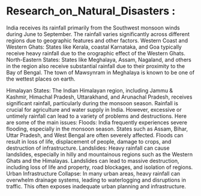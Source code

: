 # Research_on_Natural_Disasters : 
India receives its rainfall primarily from the Southwest monsoon winds during June to September. The rainfall varies significantly across different regions due to geographic features and other factors.
Western Coast and Western Ghats: States like Kerala, coastal Karnataka, and Goa typically receive heavy rainfall due to the orographic effect of the Western Ghats.
North-Eastern States: States like Meghalaya, Assam, Nagaland, and others in the region also receive substantial rainfall due to their proximity to the Bay of Bengal. The town of Mawsynram in Meghalaya is known to be one of the wettest places on earth.

Himalayan States: The Indian Himalayan region, including Jammu & Kashmir, Himachal Pradesh, Uttarakhand, and Arunachal Pradesh, receives significant rainfall, particularly during the monsoon season.
Rainfall is crucial for agriculture and water supply in India. However, excessive or untimely rainfall can lead to a variety of problems and destructions. Here are some of the main issues:
Floods: India frequently experiences severe flooding, especially in the monsoon season. States such as Assam, Bihar, Uttar Pradesh, and West Bengal are often severely affected. Floods can result in loss of life, displacement of people, damage to crops, and destruction of infrastructure.
Landslides: Heavy rainfall can cause landslides, especially in hilly and mountainous regions such as the Western Ghats and the Himalayas. Landslides can lead to massive destruction, including loss of life and property, road blockages, and isolation of regions.
Urban Infrastructure Collapse: In many urban areas, heavy rainfall can overwhelm drainage systems, leading to waterlogging and disruptions in traffic. This often exposes inadequate urban planning and infrastructure.
